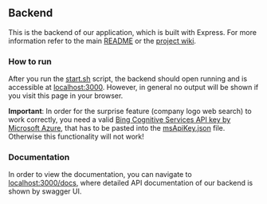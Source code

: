 ## Backend

This is the backend of our application, which is built with Express.
For more information refer to the main [README](https://github.com/scg-unibe-ch/ese2018-team7/blob/master/README.md)
or the [project wiki](https://github.com/scg-unibe-ch/ese2018-team7/wiki).

### How to run
After you run the [start.sh](https://github.com/scg-unibe-ch/ese2018-team7/blob/master/start.sh) script,
the backend should open running and is accessible at [localhost:3000](http://localhost:3000).
However, in general no output will be shown if you visit this page in your browser.

**Important**: In order for the surprise feature (company logo web search) to work correctly, you need a valid [Bing Cognitive Services API key by Microsoft Azure](https://azure.microsoft.com/en-us/services/cognitive-services/bing-image-search-api/), that has to be pasted into the [msApiKey.json](https://github.com/scg-unibe-ch/ese2018-team7/blob/master/backend/app/msApiKey.json) file. Otherwise this functionality will not work!

### Documentation
In order to view the documentation, you can navigate to [localhost:3000/docs](http://localhost:3000/docs),
where detailed API documentation of our backend is shown by swagger UI.
